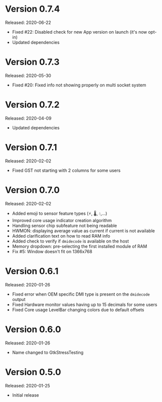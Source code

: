 Version 0.7.4
=============
Released: 2020-06-22

 * Fixed #22: Disabled check for new App version on launch (it's now opt-in)
 * Updated dependencies

Version 0.7.3
=============
Released: 2020-05-30

 * Fixed #20: Fixed info not showing properly on multi socket system

Version 0.7.2
=============
Released: 2020-04-09

 * Updated dependencies

Version 0.7.1
=============
Released: 2020-02-02

 * Fixed GST not starting with 2 columns for some users

Version 0.7.0
=============
Released: 2020-02-02

 * Added emoji to sensor feature types (⚡, ️🌡, 💧,...)
 * Improved core usage indicator creation algorithm
 * Handling sensor chip subfeature not being readable
 * HWMON: displaying average value as current if current is not available
 * Added clarification text on how to read RAM info
 * Added check to verify if `dmidecode` is available on the host
 * Memory dropdown: pre-selecting the first installed module of RAM
 * Fix #5: Window doesn't fit on 1366x768

Version 0.6.1
=============
Released: 2020-01-26

 * Fixed error when OEM specific DMI type is present on the `dmidecode` output
 * Fixed Hardware monitor values having up to 15 decimals for some users
 * Fixed Core usage LevelBar changing colors due to default offsets

Version 0.6.0
=============
Released: 2020-01-26

 * Name changed to GtkStressTesting

Version 0.5.0
=============
Released: 2020-01-25

 * Initial release
